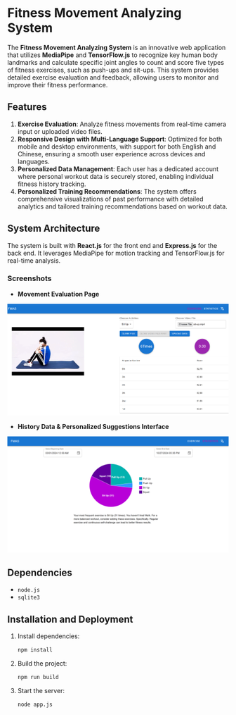 # Fitness Movement Analyzing System

The **Fitness Movement Analyzing System** is an innovative web application that utilizes **MediaPipe** and **TensorFlow.js** to recognize key human body landmarks and calculate specific joint angles to count and score five types of fitness exercises, such as push-ups and sit-ups. This system provides detailed exercise evaluation and feedback, allowing users to monitor and improve their fitness performance.

## Features

1. **Exercise Evaluation**: Analyze fitness movements from real-time camera input or uploaded video files.
2. **Responsive Design with Multi-Language Support**: Optimized for both mobile and desktop environments, with support for both English and Chinese, ensuring a smooth user experience across devices and languages.
3. **Personalized Data Management**: Each user has a dedicated account where personal workout data is securely stored, enabling individual fitness history tracking.
4. **Personalized Training Recommendations**: The system offers comprehensive visualizations of past performance with detailed analytics and tailored training recommendations based on workout data.

## System Architecture

The system is built with **React.js** for the front end and **Express.js** for the back end. It leverages MediaPipe for motion tracking and TensorFlow.js for real-time analysis.

### Screenshots

- **Movement Evaluation Page**
  
![Movement Evaluation Page](./public/images/exercise.png)

- **History Data & Personalized Suggestions Interface**

![History Data & Personalized Suggestions Interface](./public/images/statistics.png)

## Dependencies

- `node.js`
- `sqlite3`

## Installation and Deployment

1. Install dependencies:
    ```bash
    npm install
    ```
2. Build the project:
    ```bash
    npm run build
    ```
3. Start the server:
    ```bash
    node app.js
    ```